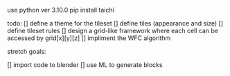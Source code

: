use python ver 3.10.0
pip install taichi

todo:
[] define a theme for the tileset
[] define tiles (appearance and size)
[] define tileset rules
[] design a grid-like framework where each cell can be accessed by grid[x][y][z]
[] impliment the WFC algorithm 

stretch goals:

[] import code to blender
[] use ML to generate blocks
